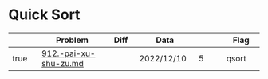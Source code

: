 # Quick Sort



<table><thead><tr><th width="73" data-type="checkbox"> </th><th width="259">Problem</th><th width="74" data-type="select">Diff</th><th width="124">Data</th><th width="110" data-type="rating" data-max="5"></th><th width="104">Flag</th></tr></thead><tbody><tr><td>true</td><td><a data-mention href="quick-sort/912.-pai-xu-shu-zu.md">912.-pai-xu-shu-zu.md</a></td><td></td><td>2022/12/10</td><td>5</td><td>qsort</td></tr></tbody></table>
